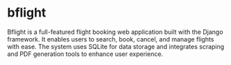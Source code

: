 # bflight
Bflight is a full-featured flight booking web application built with the Django framework. It enables users to search, book, cancel, and manage flights with ease. The system uses SQLite for data storage and integrates scraping and PDF generation tools to enhance user experience.

